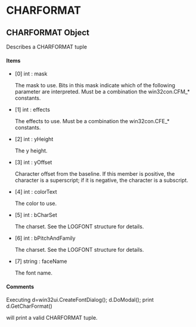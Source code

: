 # CHARFORMAT


## CHARFORMAT Object

Describes a CHARFORMAT tuple

#### Items

  - \[0\] int : mask

    The mask to use\.  Bits in this mask indicate which of the following parameter are interpreted\.  Must be a combination the win32con\.CFM\_\* constants\.

  - \[1\] int : effects

    The effects to use\.  Must be a combination the win32con\.CFE\_\* constants\.

  - \[2\] int : yHeight

    The y height\.

  - \[3\] int : yOffset

    Character offset from the baseline\. If this member is positive, the character is a superscript; if it is negative, the character is a subscript\.

  - \[4\] int : colorText

    The color to use\.

  - \[5\] int : bCharSet

    The charset\.  See the LOGFONT structure for details\.

  - \[6\] int : bPitchAndFamily

    The charset\.  See the LOGFONT structure for details\.

  - \[7\] string : faceName

    The font name\.

#### Comments

Executing d=win32ui\.CreateFontDialog\(\); d\.DoModal\(\); print d\.GetCharFormat\(\) 

will print a valid CHARFORMAT tuple\.